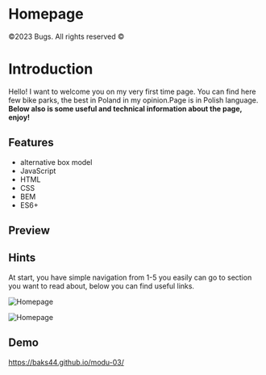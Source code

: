 # Homepage
©2023 Bugs. All rights reserved ©
# Introduction
Hello! I want to welcome you on my very first time page. You can find here few bike parks, the best in Poland in my opinion.Page is in Polish language. **Below also is some useful and technical information about the page, enjoy!**

## Features
- alternative box model
- JavaScript
- HTML
- CSS
- BEM
- ES6+

## Preview

## Hints
At start, you have simple navigation from 1-5 you easily can go to section you want to read about, below you can find useful links.

![Homepage](https://github.com/Baks44/modu-03/blob/main/image/preview.gif?raw=true)

![Homepage](https://github.com/Baks44/modu-03/blob/main/image/preview2.gif?raw=true)

## Demo
https://baks44.github.io/modu-03/
